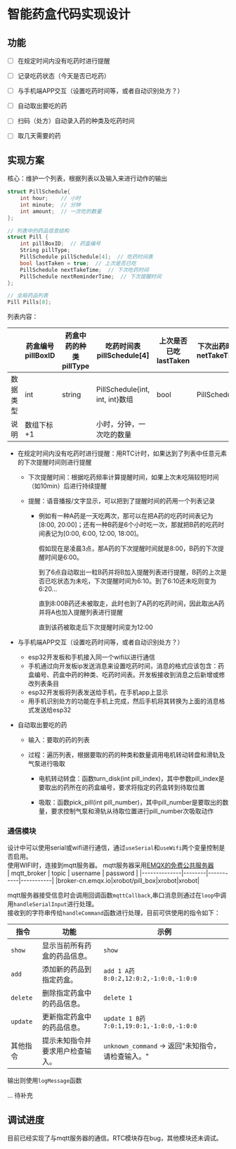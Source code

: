 # 智能药盒代码实现设计

## 功能

- [ ] 在规定时间内没有吃药时进行提醒

- [ ] 记录吃药状态（今天是否已吃药）

- [ ] 与手机端APP交互（设置吃药时间等，或者自动识别处方？）

- [ ] 自动取出要吃的药

- [ ] 扫码（处方）自动录入药的种类及吃药时间  

- [ ] 取几天需要的药

## 实现方案

核心：维护一个列表，根据列表以及输入来进行动作的输出
```c++
struct PillSchedule{
    int hour;    // 小时
    int minute;  // 分钟
    int amount;  // 一次吃的数量
};

// 列表中的药品信息结构
struct Pill {
    int pillBoxID;  // 药盒编号
    String pillType;
    PillSchedule pillSchedule[4];  // 吃药时间表
    bool lastTaken = true;  // 上次是否已吃
    PillSchedule nextTakeTime;  // 下次吃药时间
    PillSchedule nextReminderTime;  // 下次提醒时间
};

// 全局药品列表
Pill Pills[8];
```



列表内容：

|          | 药盒编号pillBoxID | 药盒中药的种类pillType | 吃药时间表pillSchedule[4]       | 上次是否已吃lastTaken | 下次出药时间netTakeTime | 下次提醒时间nextReminderTime |
| -------- | ----------------- | ---------------------- | ------------------------------- | --------------------- | ----------------------- | ---------------------------- |
| 数据类型 | int               | string                 | PillSchedule{int, int, int}数组 | bool                  | PillSchedule            | PillSchedule                 |
| 说明     | 数组下标+1        |                        | 小时，分钟，一次吃的数量        |                       |                         |                              |

- 在规定时间内没有吃药时进行提醒：用RTC计时，如果达到了列表中任意元素的下次提醒时间则进行提醒

  - 下次提醒时间：根据吃药频率计算提醒时间，如果上次未吃隔较短时间（如10min）后进行持续提醒

  - 提醒：语音播报/文字显示，可以把到了提醒时间的药用一个列表记录

    - 例如有一种A药是一天吃两次，那可以在把A药的吃药时间表记为[8:00, 20:00]；还有一种B药是6个小时吃一次，那就把B药的吃药时间表记为[0:00, 6:00, 12:00, 18:00]。

      假如现在是凌晨3点，那A药的下次提醒时间就是8:00，B药的下次提醒时间是6:00。

      到了6点自动取出一粒B药并将B加入提醒列表进行提醒，B药的上次是否已吃状态为未吃，下次提醒时间为6:10。到了6:10还未吃则变为6:20...

      直到8:00B药还未被取走，此时也到了A药的吃药时间，因此取出A药并将A也加入提醒列表进行提醒

      直到该药被取走后下次提醒时间变为12:00

- 与手机端APP交互（设置吃药时间等，或者自动识别处方？）

  - esp32开发板和手机接入同一个wifi以进行通信
  - 手机通过向开发板ip发送消息来设置吃药时间，消息的格式应该包含：药盒编号、药盒中药的种类、吃药时间表。开发板接收到消息之后新增或修改列表条目
  - esp32开发板将列表发送给手机，在手机app上显示
  - 用手机识别处方的功能在手机上完成，然后手机将其转换为上面的消息格式发送给esp32

- 自动取出要吃的药

  - 输入：要取的药的列表

  - 过程：遍历列表，根据要取的药的种类和数量调用电机转动转盘和滑轨及气泵进行吸取

    - 电机转动转盘：函数turn_disk(int pill_index)，其中参数pill_index是要取出的药所在的药盒编号，要求将指定的药盒转到待取位置

    - 吸取：函数pick_pill(int pill_number)，其中pill_number是要取出的数量，要求控制气泵和滑轨从待取位置进行pill_number次吸取动作

### 通信模块
设计中可以使用serial或wifi进行通信，通过`useSerial`和`useWifi`两个变量控制是否启用。  
使用WIFI时，连接到mqtt服务器。
mqtt服务器采用[EMQX的免费公共服务器](https://www.emqx.com/zh/mqtt/public-mqtt5-broker)  
| mqtt_broker  | topic  | username  | password  |
|--------------|--------|-----------|-----------|
|broker-cn.emqx.io|xrobot/pill_box|xrobot|xrobot|

mqtt服务器接受信息时会调用回调函数`mqttCallback`,串口消息则通过在`loop`中调用`handleSerialInput`进行处理。  
接收到的字符串传给`handleCommand`函数进行处理，目前可供使用的指令如下：

| 指令       | 功能                              | 示例                                             |
|------------|-----------------------------------|-------------------------------------------------|
| `show`     | 显示当前所有药盒的药品信息。      | `show`                                          |
| `add`      | 添加新的药品到指定药盒。          | `add 1 A药 8:0:2,12:0:2,-1:0:0,-1:0:0`         |
| `delete`   | 删除指定药盒中的药品信息。        | `delete 1`                                      |
| `update`   | 更新指定药盒中的药品信息。        | `update 1 B药 7:0:1,19:0:1,-1:0:0,-1:0:0`      |
| 其他指令   | 提示未知指令并要求用户检查输入。  | `unknown_command` -> 返回"未知指令，请检查输入。" |

输出则使用`logMessage`函数  

... 待补充

## 调试进度
目前已经实现了与mqtt服务器的通信。RTC模块存在bug，其他模块还未调试。